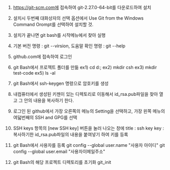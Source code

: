 1. https://git-scm.com에 접속하여 git-2.27.0-64-bit를 다운로드하여 설치

2. 설치시 두번째 대화상자의 선택 옵션에서 Use Git from the Windows Command Orompt를 선택하여 설치할 것.

3. 설치가 끝나면 git bash를 시작메뉴에서 찾아 실행

4. 기본 버전 명령 : git --virsion, 도움말 확인 명령 : git --help

5. github.com에 접속하여 로그인

6. git Bash에서 프로젝트 폴더를 만듦
    ex1) cd d:\;
    ex2) mkdir csh
    ex3) mkdir test-code
    ex5) ls -al


7.  git Bash에서 ssh-keygen 명령으로 암호키를 생성

8. 내컴퓨터에서 생성된 키젠이 있는 디렉토리로 이동해서 id_rsa.pub파일을 찾아 열고 그 안의 내용을 복사하기 한다.

9. 로그인 된 github에서 가장 오른쪽의 메뉴의 Setting을 선택하고, 가장 왼쪽 메뉴의 여덟번째의 SSH and GPG를 선택

10. SSH keys 항목의 [new SSH key] 버튼을 눌러 나오는 창에 
title : ssh key
key : 복사하기한 id_rsa.pub파일의 내용을 붙여넣기
하여 키를 등록

11. git Bash에서 사용자를 등록
git config --global user.name "사용자 아이디"
git config --global user.email "사용자이메일주소"

12. git Bash의 해당 프로젝트 디렉토리를 초기화
git_init 